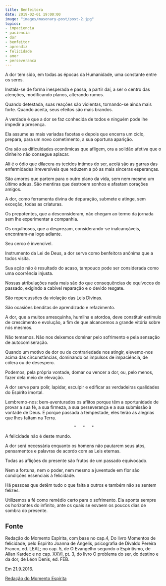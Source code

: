 ```yaml
---
title: Benfeitora
date: 2019-02-01 19:00:00
image: "images/masonary-post/post-2.jpg"
topics: 
- impaciencia
- paciencia
- dor
- benfeitor
- aprendiz
- felicidade
- amor
- perseveranca
---
```



A dor tem sido, em todas as épocas da Humanidade, uma constante entre os seres.

Instala-se de forma inesperada e passa, a partir daí, a ser o centro das
atenções, modificando planos, alterando rumos.

Quando detestada, suas reações são violentas, tornando-se ainda mais forte.
Quando aceita, seus efeitos são mais brandos.

A verdade é que a dor se faz conhecida de todos e ninguém pode lhe impedir a
presença.

Ela assume as mais variadas facetas e depois que encerra um ciclo, prepara,
para um novo cometimento, a sua oportuna aparição.

Ora são as dificuldades econômicas que afligem, ora a solidão afetiva que o
dinheiro não consegue aplacar.

Ali é o ódio que dilacera os tecidos íntimos do ser, acolá são as garras das
enfermidades irreversíveis que reduzem a pó as mais sinceras esperanças.

São amores que partem para o outro plano da vida, sem nem mesmo um último
adeus. São mentiras que destroem sonhos e afastam corações amigos.

A dor, como ferramenta divina de depuração, submete e atinge, sem exceção,
todas as criaturas.

Os prepotentes, que a desconsideram, não chegam ao termo da jornada sem lhe
experimentar a companhia.

Os orgulhosos, que a desprezam, considerando-se inalcançáveis, encontram-na
logo adiante.

Seu cerco é invencível.

Instrumento da Lei de Deus, a dor serve como benfeitora anônima que a todos
visita.

Sua ação não é resultado do acaso, tampouco pode ser considerada como uma
ocorrência injusta.

Nossas atribulações nada mais são do que consequências de equívocos do passado,
exigindo a cabível reparação e o devido resgate.

São repercussões da violação das Leis Divinas.

São ocasiões benditas de aprendizado e refazimento.

A dor, que a muitos amesquinha, humilha e atordoa, deve constituir estímulo de
crescimento e evolução, a fim de que alcancemos a grande vitória sobre nós
mesmos.

Não temamos. Não nos deixemos dominar pelo sofrimento e pela sensação de
autocomiseração.

Quando um motivo de dor ou de contrariedade nos atingir, elevemo-nos acima das
circunstâncias, dominando os impulsos de impaciência, de cólera ou de
desespero.

Podemos, pela própria vontade, domar ou vencer a dor, ou, pelo menos, fazer
dela meio de elevação.

A dor serve para polir, lapidar, esculpir e edificar as verdadeiras qualidades
do Espírito imortal.

Lembremo-nos: bem-aventurados os aflitos porque têm a oportunidade de provar a
sua fé, a sua firmeza, a sua perseverança e a sua submissão à vontade de Deus.
E porque passada a tempestade, eles terão as alegrias que lhes faltam na Terra.

                                   *   *   *

A felicidade não é deste mundo.

A dor será necessária enquanto os homens não pautarem seus atos, pensamentos e
palavras de acordo com as Leis eternas.

Todas as aflições do presente são frutos de um passado equivocado.

Nem a fortuna, nem o poder, nem mesmo a juventude em flor são condições
essenciais à felicidade.

Há pessoas que detêm tudo o que falta a outros e também não se sentem felizes.

Utilizemos a fé como remédio certo para o sofrimento. Ela aponta sempre os
horizontes do infinito, ante os quais se esvaem os poucos dias de sombra do
presente.

## Fonte
Redação do Momento Espírita, com base no cap.4, Do livro Momentos
de felicidade, pelo Espírito Joanna de Ângelis, psicografia de Divaldo
Pereira Franco, ed. LEAL; no cap. 5, de O Evangelho segundo
o Espiritismo, de Allan Kardec e no cap. XXVI, pt. 3, do livro
O problema do ser, do destino e da dor, de Léon Denis, ed. FEB.

Em 21.9.2016. 


[Redação do Momento Espírita](http://www.momento.com.br/pt/ler_texto.php?id=4901)
